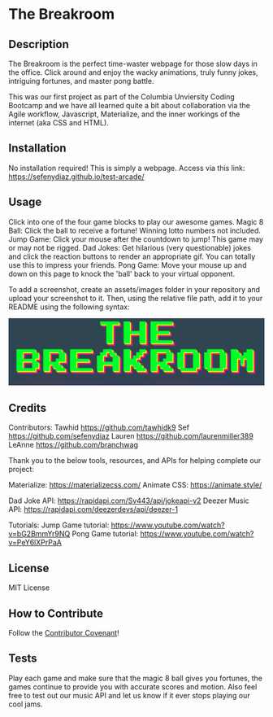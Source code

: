 # The Breakroom

## Description

The Breakroom is the perfect time-waster webpage for those slow days in the office. Click around and enjoy the wacky animations, truly funny jokes, intriguing fortunes, and master pong battle. 

This was our first project as part of the Columbia Unviersity Coding Bootcamp and we have all learned quite a bit about collaboration via the Agile workflow, Javascript, Materialize, and the inner workings of the internet (aka CSS and HTML). 

## Installation

No installation required! This is simply a webpage. Access via this link: https://sefenydiaz.github.io/test-arcade/

## Usage

Click into one of the four game blocks to play our awesome games.
Magic 8 Ball: Click the ball to receive a fortune! Winning lotto numbers not included. 
Jump Game: Click your mouse after the countdown to jump! This game may or may not be rigged. 
Dad Jokes: Get hilarious (very questionable) jokes and click the reaction buttons to render an appropriate gif. You can totally use this to impress your friends. 
Pong Game: Move your mouse up and down on this page to knock the 'ball' back to your virtual opponent.  


To add a screenshot, create an assets/images folder in your repository and upload your screenshot to it. Then, using the relative file path, add it to your README using the following syntax:

![alt text](assets/images/breakroomscreenshot.png)

## Credits

Contributors: 
Tawhid
https://github.com/tawhidk9
Sef
https://github.com/sefenydiaz
Lauren
https://github.com/laurenmiller389 
LeAnne
https://github.com/branchwag

Thank you to the below tools, resources, and APIs for helping complete our project:

Materialize: https://materializecss.com/ 
Animate CSS: https://animate.style/ 

Dad Joke API:
https://rapidapi.com/Sv443/api/jokeapi-v2
Deezer Music API: https://rapidapi.com/deezerdevs/api/deezer-1 

Tutorials: 
Jump Game tutorial: https://www.youtube.com/watch?v=bG2BmmYr9NQ
Pong Game tutorial: https://www.youtube.com/watch?v=PeY6lXPrPaA 

## License

MIT License

## How to Contribute

Follow the [Contributor Covenant](https://www.contributor-covenant.org/)!

## Tests

Play each game and make sure that the magic 8 ball gives you fortunes, the games continue to provide you with accurate scores and motion. Also feel free to test out our music API and let us know if it ever stops playing our cool jams.
